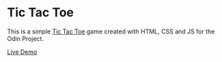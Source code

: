 # Tic Tac Toe
This is a simple [Tic Tac Toe](https://www.theodinproject.com/paths/full-stack-javascript/courses/javascript/lessons/tic-tac-toe) game created with HTML, CSS and JS for the Odin Project.

[Live Demo](https://sjofrem.github.io/tic-tac-toe/)